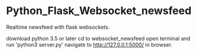 # Python_Flask_Websocket_newsfeed
Realtime newsfeed with flask websockets.

download python 3.5 or later
cd to websocket_newsfeed
open terminal and run 'python3 
server.py'
navigate to http://127.0.0.1:5000/
in browser.
